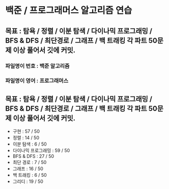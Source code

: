 
# 백준 / 프로그래머스 알고리즘 연습

## 목표 : 탐욕 / 정렬 / 이분 탐색 / 다이나믹 프로그래밍 / BFS & DFS / 최단경로 / 그래프 / 백 트래킹  각 파트 50문제 이상 풀어서 깃에 커밋.

### 파일명이 번호 : 백준 알고리즘
### 파일명이 영어 : 프로그래머스


## 목표 : 탐욕 / 정렬 / 이분 탐색 / 다이나믹 프로그래밍 / BFS & DFS / 최단경로 / 그래프 / 백 트래킹  각 파트 50문제 이상 풀어서 깃에 커밋.


- 구현              : 57 / 50
- 정렬              : 14 / 50
- 이분 탐색          : 6 / 50
- 다이나믹 프로그래밍   : 59 / 50
- BFS & DFS        : 27 / 50
- 최단 경로          : 7 / 50
- 그래프             : 16 / 50
- 백 트래킹          : 6 / 50
- 그리디             : 19 / 50

